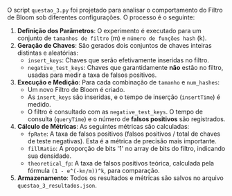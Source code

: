 O script `questao_3.py` foi projetado para analisar o comportamento do Filtro de Bloom sob diferentes configurações. O processo é o seguinte:

1.  **Definição dos Parâmetros**: O experimento é executado para um conjunto de `tamanhos de filtro` (m) e `número de funções hash` (k).
2.  **Geração de Chaves**: São gerados dois conjuntos de chaves inteiras distintas e aleatórias:
    *   `insert_keys`: Chaves que serão efetivamente inseridas no filtro.
    *   `negative_test_keys`: Chaves que garantidamente **não** estão no filtro, usadas para medir a taxa de falsos positivos.
3.  **Execução e Medição**: Para cada combinação de `tamanho` e `num_hashes`:
    *   Um novo Filtro de Bloom é criado.
    *   As `insert_keys` são inseridas, e o tempo de inserção (`insertTime`) é medido.
    *   O filtro é consultado com as `negative_test_keys`. O tempo de consulta (`queryTime`) e o número de **falsos positivos** são registrados.
4.  **Cálculo de Métricas**: As seguintes métricas são calculadas:
    *   `fpRate`: A taxa de falsos positivos (falsos positivos / total de chaves de teste negativas). Esta é a métrica de precisão mais importante.
    *   `fillRatio`: A proporção de bits '1' no array de bits do filtro, indicando sua densidade.
    *   `theoretical_fp`: A taxa de falsos positivos teórica, calculada pela fórmula `(1 - e^(-kn/m))^k`, para comparação.
5.  **Armazenamento**: Todos os resultados e métricas são salvos no arquivo `questao_3_resultados.json`.
